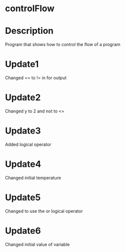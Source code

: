 # controlFlow
# Description
Program that shows how to control the flow of a program

# Update1
Changed == to != in for output

# Update2
Changed y to 2 and not to <=

# Update3
Added logical operator

# Update4
Changed initial temperature

# Update5
Changed to use the or logical operator

# Update6
Changed initial value of variable

